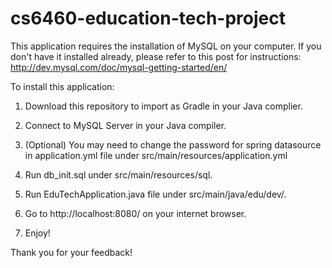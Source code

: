 # cs6460-education-tech-project
This application requires the installation of MySQL on your computer. If you don't have it installed already, please refer to this post for instructions:
http://dev.mysql.com/doc/mysql-getting-started/en/

To install this application:
1. Download this repository to import as Gradle in your Java complier.  

2. Connect to MySQL Server in your Java compiler.  

3. (Optional) You may need to change the password for spring datasource in application.yml file under src/main/resources/application.yml
3. Run db_init.sql under src/main/resources/sql.  

4. Run EduTechApplication.java file under src/main/java/edu/dev/.  

5. Go to http://localhost:8080/ on your internet browser.  

6. Enjoy!  


Thank you for your feedback!
